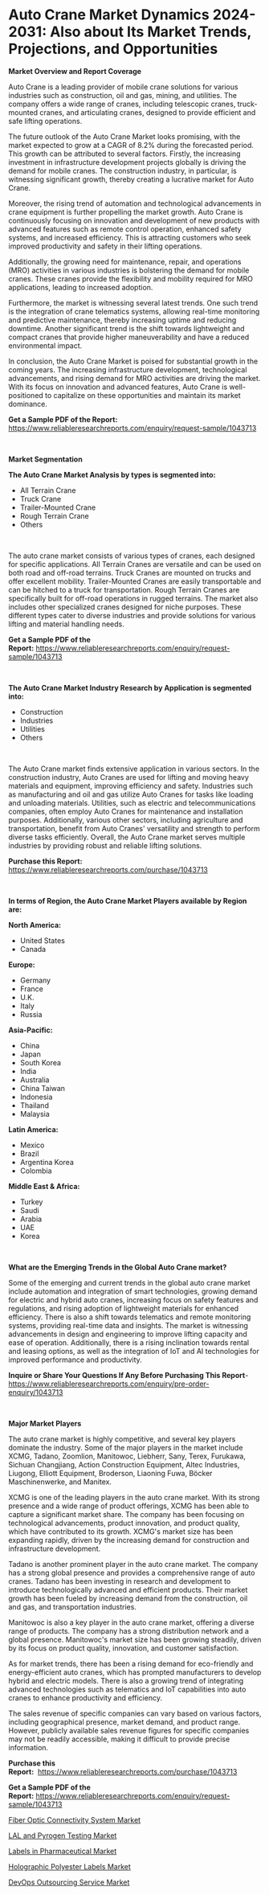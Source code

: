 <p><h1>Auto Crane Market Dynamics 2024-2031: Also about Its Market Trends, Projections, and Opportunities</h1></p><p><strong>Market Overview and Report Coverage</strong></p>
<p><p>Auto Crane is a leading provider of mobile crane solutions for various industries such as construction, oil and gas, mining, and utilities. The company offers a wide range of cranes, including telescopic cranes, truck-mounted cranes, and articulating cranes, designed to provide efficient and safe lifting operations.</p><p>The future outlook of the Auto Crane Market looks promising, with the market expected to grow at a CAGR of 8.2% during the forecasted period. This growth can be attributed to several factors. Firstly, the increasing investment in infrastructure development projects globally is driving the demand for mobile cranes. The construction industry, in particular, is witnessing significant growth, thereby creating a lucrative market for Auto Crane.</p><p>Moreover, the rising trend of automation and technological advancements in crane equipment is further propelling the market growth. Auto Crane is continuously focusing on innovation and development of new products with advanced features such as remote control operation, enhanced safety systems, and increased efficiency. This is attracting customers who seek improved productivity and safety in their lifting operations.</p><p>Additionally, the growing need for maintenance, repair, and operations (MRO) activities in various industries is bolstering the demand for mobile cranes. These cranes provide the flexibility and mobility required for MRO applications, leading to increased adoption.</p><p>Furthermore, the market is witnessing several latest trends. One such trend is the integration of crane telematics systems, allowing real-time monitoring and predictive maintenance, thereby increasing uptime and reducing downtime. Another significant trend is the shift towards lightweight and compact cranes that provide higher maneuverability and have a reduced environmental impact.</p><p>In conclusion, the Auto Crane Market is poised for substantial growth in the coming years. The increasing infrastructure development, technological advancements, and rising demand for MRO activities are driving the market. With its focus on innovation and advanced features, Auto Crane is well-positioned to capitalize on these opportunities and maintain its market dominance.</p></p>
<p><strong>Get a Sample PDF of the Report:</strong> <a href="https://www.reliableresearchreports.com/enquiry/request-sample/1043713">https://www.reliableresearchreports.com/enquiry/request-sample/1043713</a></p>
<p>&nbsp;</p>
<p><strong>Market Segmentation</strong></p>
<p><strong>The Auto Crane Market Analysis by types is segmented into:</strong></p>
<p><ul><li>All Terrain Crane</li><li>Truck Crane</li><li>Trailer-Mounted Crane</li><li>Rough Terrain Crane</li><li>Others</li></ul></p>
<p>&nbsp;</p>
<p><p>The auto crane market consists of various types of cranes, each designed for specific applications. All Terrain Cranes are versatile and can be used on both road and off-road terrains. Truck Cranes are mounted on trucks and offer excellent mobility. Trailer-Mounted Cranes are easily transportable and can be hitched to a truck for transportation. Rough Terrain Cranes are specifically built for off-road operations in rugged terrains. The market also includes other specialized cranes designed for niche purposes. These different types cater to diverse industries and provide solutions for various lifting and material handling needs.</p></p>
<p><strong>Get a Sample PDF of the Report:</strong>&nbsp;<a href="https://www.reliableresearchreports.com/enquiry/request-sample/1043713">https://www.reliableresearchreports.com/enquiry/request-sample/1043713</a></p>
<p>&nbsp;</p>
<p><strong>The Auto Crane Market Industry Research by Application is segmented into:</strong></p>
<p><ul><li>Construction</li><li>Industries</li><li>Utilities</li><li>Others</li></ul></p>
<p>&nbsp;</p>
<p><p>The Auto Crane market finds extensive application in various sectors. In the construction industry, Auto Cranes are used for lifting and moving heavy materials and equipment, improving efficiency and safety. Industries such as manufacturing and oil and gas utilize Auto Cranes for tasks like loading and unloading materials. Utilities, such as electric and telecommunications companies, often employ Auto Cranes for maintenance and installation purposes. Additionally, various other sectors, including agriculture and transportation, benefit from Auto Cranes' versatility and strength to perform diverse tasks efficiently. Overall, the Auto Crane market serves multiple industries by providing robust and reliable lifting solutions.</p></p>
<p><strong>Purchase this Report:</strong>&nbsp; <a href="https://www.reliableresearchreports.com/purchase/1043713">https://www.reliableresearchreports.com/purchase/1043713</a></p>
<p>&nbsp;</p>
<p><strong>In terms of Region, the Auto Crane Market Players available by Region are:</strong></p>
<p>
    <p> <strong> North America: </strong>
        <ul>
            <li>United States</li>
            <li>Canada</li>
        </ul>
        </p> 
    <p> <strong> Europe: </strong>
        <ul>
            <li>Germany</li>
            <li>France</li>
            <li>U.K.</li>
            <li>Italy</li>
            <li>Russia</li>
        </ul>
        </p> 
    <p> <strong> Asia-Pacific: </strong>
        <ul>
            <li>China</li>
            <li>Japan</li>
            <li>South Korea</li>
            <li>India</li>
            <li>Australia</li>
            <li>China Taiwan</li>
            <li>Indonesia</li>
            <li>Thailand</li>
            <li>Malaysia</li>
        </ul>
        </p> 
    <p> <strong> Latin America: </strong>
        <ul>
            <li>Mexico</li>
            <li>Brazil</li>
            <li>Argentina Korea</li>
            <li>Colombia</li>
        </ul>
        </p> 
    <p> <strong> Middle East & Africa: </strong>
        <ul>
            <li>Turkey</li>
            <li>Saudi</li>
            <li>Arabia</li>
            <li>UAE</li>
            <li>Korea</li>
        </ul>
    </p>
    </p>
<p>&nbsp;</p>
<p><strong>What are the Emerging Trends in the Global Auto Crane market?</strong></p>
<p><p>Some of the emerging and current trends in the global auto crane market include automation and integration of smart technologies, growing demand for electric and hybrid auto cranes, increasing focus on safety features and regulations, and rising adoption of lightweight materials for enhanced efficiency. There is also a shift towards telematics and remote monitoring systems, providing real-time data and insights. The market is witnessing advancements in design and engineering to improve lifting capacity and ease of operation. Additionally, there is a rising inclination towards rental and leasing options, as well as the integration of IoT and AI technologies for improved performance and productivity.</p></p>
<p><strong>Inquire or Share Your Questions If Any Before Purchasing This Report</strong>- <a href="https://www.reliableresearchreports.com/enquiry/pre-order-enquiry/1043713">https://www.reliableresearchreports.com/enquiry/pre-order-enquiry/1043713</a></p>
<p>&nbsp;</p>
<p><strong>Major Market Players</strong></p>
<p><p>The auto crane market is highly competitive, and several key players dominate the industry. Some of the major players in the market include XCMG, Tadano, Zoomlion, Manitowoc, Liebherr, Sany, Terex, Furukawa, Sichuan Changjiang, Action Construction Equipment, Altec Industries, Liugong, Elliott Equipment, Broderson, Liaoning Fuwa, Böcker Maschinenwerke, and Manitex.</p><p>XCMG is one of the leading players in the auto crane market. With its strong presence and a wide range of product offerings, XCMG has been able to capture a significant market share. The company has been focusing on technological advancements, product innovation, and product quality, which have contributed to its growth. XCMG's market size has been expanding rapidly, driven by the increasing demand for construction and infrastructure development.</p><p>Tadano is another prominent player in the auto crane market. The company has a strong global presence and provides a comprehensive range of auto cranes. Tadano has been investing in research and development to introduce technologically advanced and efficient products. Their market growth has been fueled by increasing demand from the construction, oil and gas, and transportation industries.</p><p>Manitowoc is also a key player in the auto crane market, offering a diverse range of products. The company has a strong distribution network and a global presence. Manitowoc's market size has been growing steadily, driven by its focus on product quality, innovation, and customer satisfaction.</p><p>As for market trends, there has been a rising demand for eco-friendly and energy-efficient auto cranes, which has prompted manufacturers to develop hybrid and electric models. There is also a growing trend of integrating advanced technologies such as telematics and IoT capabilities into auto cranes to enhance productivity and efficiency.</p><p>The sales revenue of specific companies can vary based on various factors, including geographical presence, market demand, and product range. However, publicly available sales revenue figures for specific companies may not be readily accessible, making it difficult to provide precise information.</p></p>
<p><strong>Purchase this Report:</strong>&nbsp;&nbsp;<a href="https://www.reliableresearchreports.com/purchase/1043713">https://www.reliableresearchreports.com/purchase/1043713</a></p>
<p></p>
<p><strong>Get a Sample PDF of the Report:</strong>&nbsp;<a href="https://www.reliableresearchreports.com/enquiry/request-sample/1043713">https://www.reliableresearchreports.com/enquiry/request-sample/1043713</a></p>
<p><p><a href="https://medium.com/@hannahrivera83/fiber-optic-connectivity-system-market-the-key-to-successful-business-strategy-forecast-till-2030-4df6786fc60d">Fiber Optic Connectivity System Market</a></p><p><a href="https://medium.com/@hannahrivera83/lal-and-pyrogen-testing-nbsp-market-focuses-on-market-share-size-and-projected-forecast-till-2030-dddd74867abe">LAL and Pyrogen Testing Market</a></p><p><a href="https://medium.com/@josephweaver29/labels-in-pharmaceutical-market-furnishes-information-on-market-share-market-trends-and-market-17f8811b3a68">Labels in Pharmaceutical Market</a></p><p><a href="https://medium.com/@hannahrivera83/holographic-polyester-labels-market-size-and-market-trends-complete-industry-overview-2023-to-d3e32de64864">Holographic Polyester Labels Market</a></p><p><a href="https://medium.com/@hannahrivera83/devops-outsourcing-service-market-the-key-to-successful-business-strategy-forecast-till-2030-82597903ad9c">DevOps Outsourcing Service Market</a></p></p>